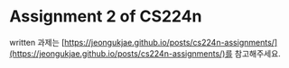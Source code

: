 # Assignment 2 of CS224n

written 과제는 [https://jeongukjae.github.io/posts/cs224n-assignments/](https://jeongukjae.github.io/posts/cs224n-assignments/)를 참고해주세요.
